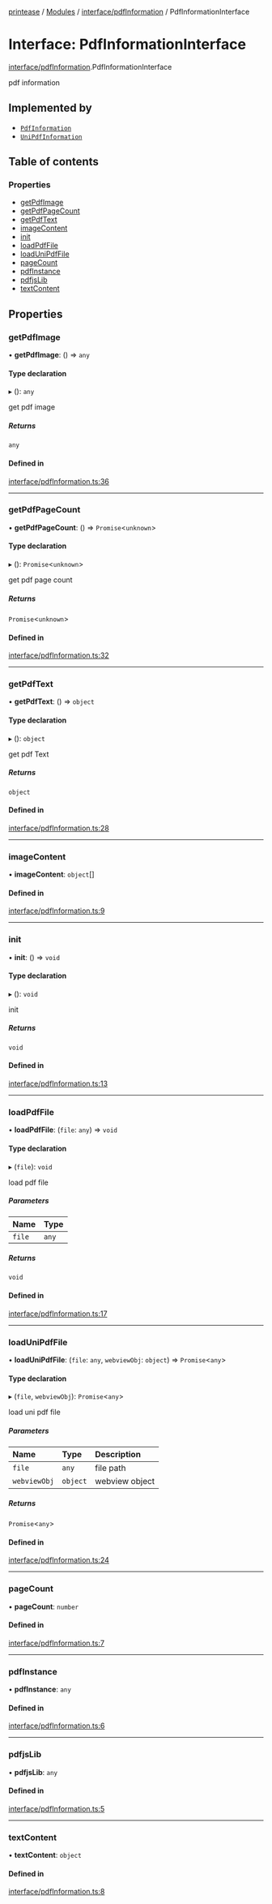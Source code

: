 [printease](../README.md) / [Modules](../modules.md) / [interface/pdfInformation](../modules/interface_pdfInformation.md) / PdfInformationInterface

# Interface: PdfInformationInterface

[interface/pdfInformation](../modules/interface_pdfInformation.md).PdfInformationInterface

pdf information

## Implemented by

- [`PdfInformation`](../classes/components_pdfInformation.PdfInformation.md)
- [`UniPdfInformation`](../classes/components_uniPdfInformation.UniPdfInformation.md)

## Table of contents

### Properties

- [getPdfImage](interface_pdfInformation.PdfInformationInterface.md#getpdfimage)
- [getPdfPageCount](interface_pdfInformation.PdfInformationInterface.md#getpdfpagecount)
- [getPdfText](interface_pdfInformation.PdfInformationInterface.md#getpdftext)
- [imageContent](interface_pdfInformation.PdfInformationInterface.md#imagecontent)
- [init](interface_pdfInformation.PdfInformationInterface.md#init)
- [loadPdfFile](interface_pdfInformation.PdfInformationInterface.md#loadpdffile)
- [loadUniPdfFile](interface_pdfInformation.PdfInformationInterface.md#loadunipdffile)
- [pageCount](interface_pdfInformation.PdfInformationInterface.md#pagecount)
- [pdfInstance](interface_pdfInformation.PdfInformationInterface.md#pdfinstance)
- [pdfjsLib](interface_pdfInformation.PdfInformationInterface.md#pdfjslib)
- [textContent](interface_pdfInformation.PdfInformationInterface.md#textcontent)

## Properties

### getPdfImage

• **getPdfImage**: () => `any`

#### Type declaration

▸ (): `any`

get pdf image

##### Returns

`any`

#### Defined in

[interface/pdfInformation.ts:36](https://github.com/Liu-Jinshuai/printease/blob/ba33e13/src/interface/pdfInformation.ts#L36)

___

### getPdfPageCount

• **getPdfPageCount**: () => `Promise`<`unknown`\>

#### Type declaration

▸ (): `Promise`<`unknown`\>

get pdf page count

##### Returns

`Promise`<`unknown`\>

#### Defined in

[interface/pdfInformation.ts:32](https://github.com/Liu-Jinshuai/printease/blob/ba33e13/src/interface/pdfInformation.ts#L32)

___

### getPdfText

• **getPdfText**: () => `object`

#### Type declaration

▸ (): `object`

get pdf Text

##### Returns

`object`

#### Defined in

[interface/pdfInformation.ts:28](https://github.com/Liu-Jinshuai/printease/blob/ba33e13/src/interface/pdfInformation.ts#L28)

___

### imageContent

• **imageContent**: `object`[]

#### Defined in

[interface/pdfInformation.ts:9](https://github.com/Liu-Jinshuai/printease/blob/ba33e13/src/interface/pdfInformation.ts#L9)

___

### init

• **init**: () => `void`

#### Type declaration

▸ (): `void`

init

##### Returns

`void`

#### Defined in

[interface/pdfInformation.ts:13](https://github.com/Liu-Jinshuai/printease/blob/ba33e13/src/interface/pdfInformation.ts#L13)

___

### loadPdfFile

• **loadPdfFile**: (`file`: `any`) => `void`

#### Type declaration

▸ (`file`): `void`

load pdf file

##### Parameters

| Name | Type |
| :------ | :------ |
| `file` | `any` |

##### Returns

`void`

#### Defined in

[interface/pdfInformation.ts:17](https://github.com/Liu-Jinshuai/printease/blob/ba33e13/src/interface/pdfInformation.ts#L17)

___

### loadUniPdfFile

• **loadUniPdfFile**: (`file`: `any`, `webviewObj`: `object`) => `Promise`<`any`\>

#### Type declaration

▸ (`file`, `webviewObj`): `Promise`<`any`\>

load uni pdf file

##### Parameters

| Name | Type | Description |
| :------ | :------ | :------ |
| `file` | `any` | file path |
| `webviewObj` | `object` | webview object |

##### Returns

`Promise`<`any`\>

#### Defined in

[interface/pdfInformation.ts:24](https://github.com/Liu-Jinshuai/printease/blob/ba33e13/src/interface/pdfInformation.ts#L24)

___

### pageCount

• **pageCount**: `number`

#### Defined in

[interface/pdfInformation.ts:7](https://github.com/Liu-Jinshuai/printease/blob/ba33e13/src/interface/pdfInformation.ts#L7)

___

### pdfInstance

• **pdfInstance**: `any`

#### Defined in

[interface/pdfInformation.ts:6](https://github.com/Liu-Jinshuai/printease/blob/ba33e13/src/interface/pdfInformation.ts#L6)

___

### pdfjsLib

• **pdfjsLib**: `any`

#### Defined in

[interface/pdfInformation.ts:5](https://github.com/Liu-Jinshuai/printease/blob/ba33e13/src/interface/pdfInformation.ts#L5)

___

### textContent

• **textContent**: `object`

#### Defined in

[interface/pdfInformation.ts:8](https://github.com/Liu-Jinshuai/printease/blob/ba33e13/src/interface/pdfInformation.ts#L8)
